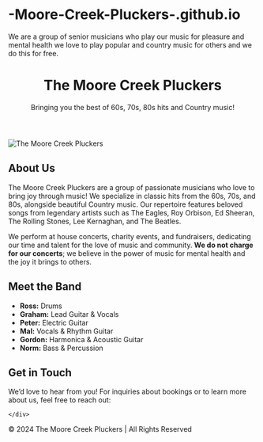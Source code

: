 # -Moore-Creek-Pluckers-.github.io
We are a group of senior musicians who play our music for pleasure and mental health 
we love to play popular and country music for others and we do this for free.
<!DOCTYPE html>
<html lang="en">
<head>
    <meta charset="UTF-8">
    <meta name="viewport" content="width=device-width, initial-scale=1.0">
    <title>The Moore Creek Pluckers</title>
   
</head>
<body>

<header>
    <h1>The Moore Creek Pluckers</h1>
    <p>Bringing you the best of 60s, 70s, 80s hits and Country music!</p>
</header>

<section>
    <img src="pluckercartoon.jpg" alt="The Moore Creek Pluckers">
    <h2>About Us</h2>
    <p>The Moore Creek Pluckers are a group of passionate musicians who love to bring joy through music! We specialize in classic hits from the 60s, 70s, and 80s, alongside beautiful Country music. Our repertoire features beloved songs from legendary artists such as The Eagles, Roy Orbison, Ed Sheeran, The Rolling Stones, Lee Kernaghan, and The Beatles.</p>
    <p>We perform at house concerts, charity events, and fundraisers, dedicating our time and talent for the love of music and community. <strong>We do not charge for our concerts</strong>; we believe in the power of music for mental health and the joy it brings to others.</p>
</section>

<section>
    <h2>Meet the Band</h2>
    <ul>
        <li><strong>Ross:</strong> Drums</li>
        <li><strong>Graham:</strong> Lead Guitar & Vocals</li>
        <li><strong>Peter:</strong> Electric Guitar</li>
        <li><strong>Mal:</strong> Vocals & Rhythm Guitar</li>
        <li><strong>Gordon:</strong> Harmonica & Acoustic Guitar</li>
        <li><strong>Norm:</strong> Bass & Percussion</li>
    </ul>
</section>

<section>
    <h2>Get in Touch</h2>
    <div class="contact-info">
        <p>We’d love to hear from you! For inquiries about bookings or to learn more about us, feel free to reach out:</p>
        
    </div>
</section>

<footer>
    <p>© 2024 The Moore Creek Pluckers | All Rights Reserved</p>
</footer>

</body>
</html>
